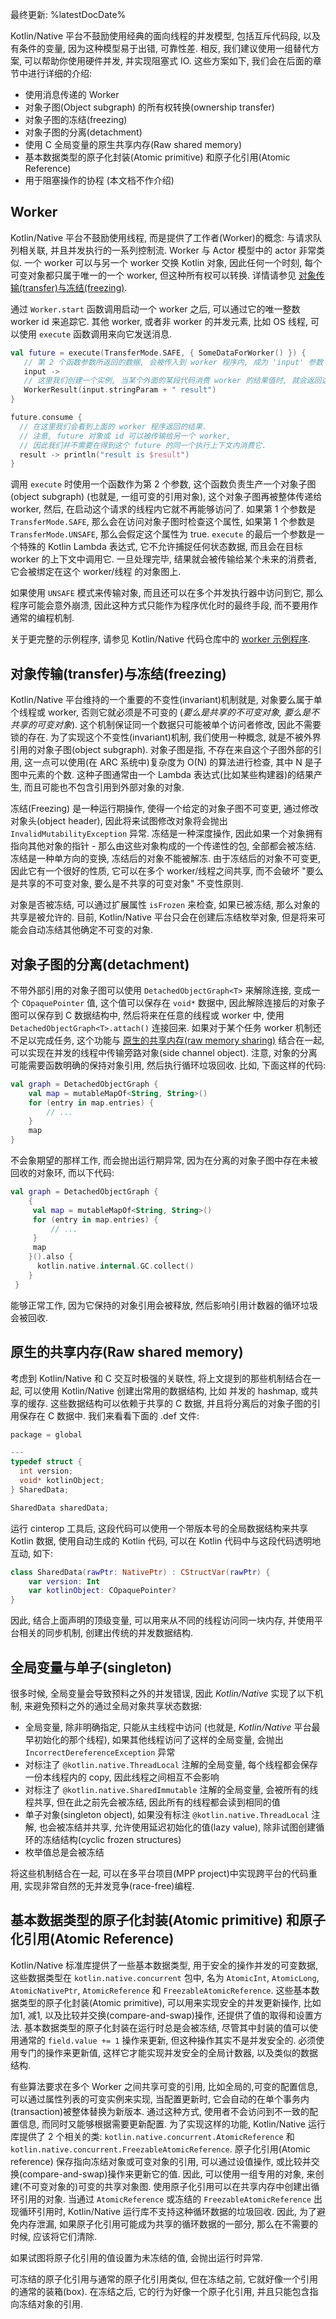 [//]: # (title: Kotlin/Native 中的并发)

最终更新: %latestDocDate%

Kotlin/Native 平台不鼓励使用经典的面向线程的并发模型, 包括互斥代码段, 以及有条件的变量,
因为这种模型易于出错, 可靠性差.
相反, 我们建议使用一组替代方案, 可以帮助你使用硬件并发, 并实现阻塞式 IO.
这些方案如下, 我们会在后面的章节中进行详细的介绍:

* 使用消息传递的 Worker
* 对象子图(Object subgraph) 的所有权转换(ownership transfer)
* 对象子图的冻结(freezing)
* 对象子图的分离(detachment)
* 使用 C 全局变量的原生共享内存(Raw shared memory)
* 基本数据类型的原子化封装(Atomic primitive) 和原子化引用(Atomic Reference)
* 用于阻塞操作的协程 (本文档不作介绍)

## Worker

Kotlin/Native 平台不鼓励使用线程, 而是提供了工作者(Worker)的概念: 与请求队列相关联, 并且并发执行的一系列控制流.
Worker 与 Actor 模型中的 actor 非常类似.
一个 worker 可以与另一个 worker 交换 Kotlin 对象,
因此任何一个时刻, 每个可变对象都只属于唯一的一个 worker, 但这种所有权可以转换.
详情请参见 [对象传输(transfer)与冻结(freezing)](#transfer).

通过 `Worker.start` 函数调用启动一个 worker 之后, 可以通过它的唯一整数 worker id 来追踪它.
其他 worker, 或者非 worker 的并发元素, 比如 OS 线程, 可以使用 `execute` 函数调用来向它发送消息.

```kotlin
val future = execute(TransferMode.SAFE, { SomeDataForWorker() }) {
   // 第 2 个函数参数所返回的数据, 会被传入到 worker 程序内, 成为 'input' 参数
   input ->
   // 这里我们创建一个实例, 当某个外面的某段代码消费 worker 的结果值时, 就会返回这个实例.
   WorkerResult(input.stringParam + " result")
}

future.consume {
  // 在这里我们会看到上面的 worker 程序返回的结果.
  // 注意, future 对象或 id 可以被传输给另一个 worker,
  // 因此我们并不需要在得到这个 future 的同一个执行上下文内消费它.
  result -> println("result is $result")
}
```

调用 `execute` 时使用一个函数作为第 2 个参数, 这个函数负责生产一个对象子图(object subgraph)
(也就是, 一组可变的引用对象),
这个对象子图再被整体传递给 worker, 然后, 在启动这个请求的线程内它就不再能够访问了.
如果第 1 个参数是 `TransferMode.SAFE`, 那么会在访问对象子图时检查这个属性,
如果第 1 个参数是 `TransferMode.UNSAFE`, 那么会假定这个属性为 true.
`execute` 的最后一个参数是一个特殊的 Kotlin Lambda 表达式,
它不允许捕捉任何状态数据, 而且会在目标 worker 的上下文中调用它.
一旦处理完毕, 结果就会被传输给某个未来的消费者, 它会被绑定在这个 worker/线程 的对象图上.

如果使用 `UNSAFE` 模式来传输对象, 而且还可以在多个并发执行器中访问到它,
那么程序可能会意外崩溃, 因此这种方式只能作为程序优化时的最终手段, 而不要用作通常的编程机制.

关于更完整的示例程序, 请参见 Kotlin/Native 代码仓库中的
[worker 示例程序](https://github.com/JetBrains/kotlin/tree/master/kotlin-native/samples/workers).

## 对象传输(transfer)与冻结(freezing)

Kotlin/Native 平台维持的一个重要的不变性(invariant)机制就是, 对象要么属于单个线程或 worker, 否则它就必须是不可变的
(_要么是共享的不可变对象, 要么是不共享的可变对象_).
这个机制保证同一个数据只可能被单个访问者修改, 因此不需要锁的存在.
为了实现这个不变性(invariant)机制, 我们使用一种概念, 就是不被外界引用的对象子图(object subgraph).
对象子图是指, 不存在来自这个子图外部的引用, 这一点可以使用(在 ARC 系统中)复杂度为 O(N) 的算法进行检查, 其中 N 是子图中元素的个数.
这种子图通常由一个 Lambda 表达式(比如某些构建器)的结果产生, 而且可能也不包含引用到外部对象的对象.

冻结(Freezing) 是一种运行期操作, 使得一个给定的对象子图不可变更,
通过修改对象头(object header), 因此将来试图修改对象将会抛出 `InvalidMutabilityException` 异常.
冻结是一种深度操作, 因此如果一个对象拥有指向其他对象的指针 - 那么由这些对象构成的一个传递性的包, 全部都会被冻结.
冻结是一种单方向的变换, 冻结后的对象不能被解冻.
由于冻结后的对象不可变更, 因此它有一个很好的性质, 它可以在多个 worker/线程之间共享,
而不会破坏 "要么是共享的不可变对象, 要么是不共享的可变对象" 不变性原则.

对象是否被冻结, 可以通过扩展属性 `isFrozen` 来检查, 如果已被冻结, 那么对象的共享是被允许的.
目前, Kotlin/Native 平台只会在创建后冻结枚举对象, 但是将来可能会自动冻结其他确定不可变的对象.

## 对象子图的分离(detachment)

不带外部引用的对象子图可以使用 `DetachedObjectGraph<T>` 来解除连接, 变成一个 `COpaquePointer` 值, 这个值可以保存在 `void*` 数据中,
因此解除连接后的对象子图可以保存到 C 数据结构中, 然后将来在任意的线程或  worker 中, 使用 `DetachedObjectGraph<T>.attach()` 连接回来.
如果对于某个任务 worker 机制还不足以完成任务, 这个功能与 [原生的共享内存(raw memory sharing)](#raw-shared-memory) 结合在一起,
可以实现在并发的线程中传输旁路对象(side channel object).
注意, 对象的分离可能需要函数明确的保持对象引用, 然后执行循环垃圾回收.
比如, 下面这样的代码:

```kotlin
val graph = DetachedObjectGraph {
    val map = mutableMapOf<String, String>()
    for (entry in map.entries) {
        // ...
    }
    map
}
```

不会象期望的那样工作, 而会抛出运行期异常, 因为在分离的对象子图中存在未被回收的对象环,
而以下代码:

```kotlin
val graph = DetachedObjectGraph {
    {
     val map = mutableMapOf<String, String>()
     for (entry in map.entries) {
         // ...
     }
     map
    }().also {
      kotlin.native.internal.GC.collect()
    }
 }
```

能够正常工作, 因为它保持的对象引用会被释放, 然后影响引用计数器的循环垃圾会被回收.

## 原生的共享内存(Raw shared memory)

考虑到 Kotlin/Native 和 C 交互时极强的关联性, 将上文提到的那些机制结合在一起,
可以使用 Kotlin/Native 创建出常用的数据结构, 比如 并发的 hashmap, 或共享的缓存.
这些数据结构可以依赖于共享的 C 数据, 并且将分离后的对象子图的引用保存在 C 数据中.
我们来看看下面的 .def 文件:

```c
package = global

---
typedef struct {
  int version;
  void* kotlinObject;
} SharedData;

SharedData sharedData;
```

运行 cinterop 工具后, 这段代码可以使用一个带版本号的全局数据结构来共享 Kotlin 数据,
使用自动生成的 Kotlin 代码, 可以在 Kotlin 代码中与这段代码透明地互动, 如下:

```kotlin
class SharedData(rawPtr: NativePtr) : CStructVar(rawPtr) {
    var version: Int
    var kotlinObject: COpaquePointer?
}
```

因此, 结合上面声明的顶级变量, 可以用来从不同的线程访问同一块内存,
并使用平台相关的同步机制, 创建出传统的并发数据结构.

## 全局变量与单子(singleton)

很多时候, 全局变量会导致预料之外的并发错误, 因此 _Kotlin/Native_ 实现了以下机制,
来避免预料之外的通过全局对象共享状态数据:

* 全局变量, 除非明确指定, 只能从主线程中访问 (也就是, _Kotlin/Native_ 平台最早初始化的那个线程),
  如果其他线程访问了这样的全局变量, 会抛出 `IncorrectDereferenceException` 异常
* 对标注了 `@kotlin.native.ThreadLocal` 注解的全局变量,
  每个线程都会保存一份本线程内的 copy, 因此线程之间相互不会影响
* 对标注了 `@kotlin.native.SharedImmutable` 注解的全局变量, 会被所有的线程共享,
  但在此之前先会被冻结, 因此所有的线程都会读到相同的值
* 单子对象(singleton object), 如果没有标注 `@kotlin.native.ThreadLocal` 注解, 也会被冻结并共享,
  允许使用延迟初始化的值(lazy value), 除非试图创建循环的冻结结构(cyclic frozen structures)
* 枚举值总是会被冻结

将这些机制结合在一起, 可以在多平台项目(MPP project)中实现跨平台的代码重用, 实现非常自然的无并发竞争(race-free)编程.

## 基本数据类型的原子化封装(Atomic primitive) 和原子化引用(Atomic Reference)

Kotlin/Native 标准库提供了一些基本数据类型, 用于安全的操作并发的可变数据,
这些数据类型在 `kotlin.native.concurrent` 包中,
名为 `AtomicInt`, `AtomicLong`, `AtomicNativePtr`, `AtomicReference` 和 `FreezableAtomicReference`.
这些基本数据类型的原子化封装(Atomic primitive), 可以用来实现安全的并发更新操作,
比如加1, 减1, 以及比较并交换(compare-and-swap)操作,
还提供了值的取得和设置方法.
基本数据类型的原子化封装在运行时总是会被冻结, 尽管其中封装的值可以使用通常的 `field.value += 1` 操作来更新,
但这种操作其实不是并发安全的. 必须使用专门的操作来更新值, 这样它才能实现并发安全的全局计数器, 以及类似的数据结构.

有些算法要求在多个 Worker 之间共享可变的引用, 比如全局的,可变的配置信息,
可以通过属性列表的可变实例来实现, 当配置更新时, 它会自动的在单个事务内(transaction)被整体替换为新版本.
通过这种方式, 使用者不会访问到不一致的配置信息, 而同时又能够根据需要更新配置.
为了实现这样的功能, Kotlin/Native 运行库提供了 2 个相关的类:
`kotlin.native.concurrent.AtomicReference` 和 `kotlin.native.concurrent.FreezableAtomicReference`.
原子化引用(Atomic reference) 保存指向冻结对象或可变对象的引用,
可以通过设值操作, 或比较并交换(compare-and-swap)操作来更新它的值.
因此, 可以使用一组专用的对象, 来创建(不可变对象的)可变的共享对象图.
使用原子化引用可以在共享内存中创建出循环引用的对象.
当通过 `AtomicReference` 或冻结的 `FreezableAtomicReference` 出现循环引用时,
Kotlin/Native 运行库不支持这种循环数据的垃圾回收.
因此, 为了避免内存泄漏, 如果原子化引用可能成为共享的循环数据的一部分, 那么在不需要的时候, 应该将它们清除.

如果试图将原子化引用的值设置为未冻结的值, 会抛出运行时异常.

可冻结的原子化引用与通常的原子化引用类似, 但在冻结之前, 它就好像一个引用的通常的装箱(box).
在冻结之后, 它的行为好像一个原子化引用, 并且只能包含指向冻结对象的引用.
